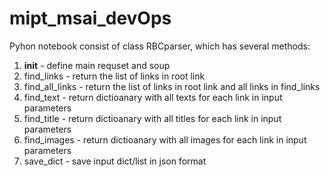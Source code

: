# mipt_msai_devOps

Pyhon notebook consist of class RBCparser, which has several methods:

1) __init__ - define main requset and soup
2) find_links - return the list of links in root link
3) find_all_links  - return the list of links in root link and all links in find_links
4) find_text - return dictioanary with all texts for each link in input parameters
5) find_title - return dictioanary with all titles for each link in input parameters
6) find_images - return dictioanary with all images for each link in input parameters
7) save_dict - save input dict/list in json format
